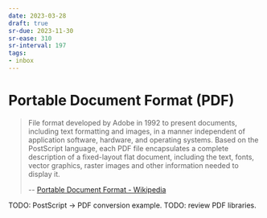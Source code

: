 ```yaml
---
date: 2023-03-28
draft: true
sr-due: 2023-11-30
sr-ease: 310
sr-interval: 197
tags:
- inbox
---
```


# Portable Document Format (PDF)

> File format developed by Adobe in 1992 to present documents, including text
> formatting and images, in a manner independent of application software,
> hardware, and operating systems. Based on the PostScript language, each PDF
> file encapsulates a complete description of a fixed-layout flat document,
> including the text, fonts, vector graphics, raster images and other
> information needed to display it.
>
> --
> [Portable Document Format - Wikipedia](https://en.wikipedia.org/wiki/Portable_Document_Format)

TODO: PostScript -> PDF conversion example. TODO: review PDF libraries.